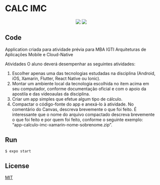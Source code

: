 # CALC IMC

<p align="center">
	<img src="https://img.shields.io/badge/Language-ReactNative-orange">
	<img src="https://img.shields.io/badge/Latest%20Update-29/05/2021-brightgreen.svg">

## Code 

Application criada para atividade prévia para MBA IGTI Arquiteturas de Aplicações Mobile e Cloud-Native

Atividades
O aluno deverá desempenhar as seguintes atividades:
1.	Escolher apenas uma das tecnologias estudadas na disciplina (Android, iOS, Xamarin, Flutter, React Native ou Ionic).
2.	Montar um ambiente local da tecnologia escolhida no item acima em seu computador, conforme documentação oficial e com o apoio da apostila e das videoaulas da disciplina.
3.	Criar um app simples que efetue algum tipo de cálculo.
4.	Compactar o código-fonte do app e anexá-lo à atividade. No comentário do Canvas, descreva brevemente o que foi feito. 
É interessante que o nome do arquivo compactado descreva brevemente o que foi feito e por quem foi feito, conforme o seguinte exemplo:  
“app-calculo-imc-xamarin-nome-sobrenome.zip”.

## Run

```
$ expo start
```


## License ##

[MIT](LICENSE)

